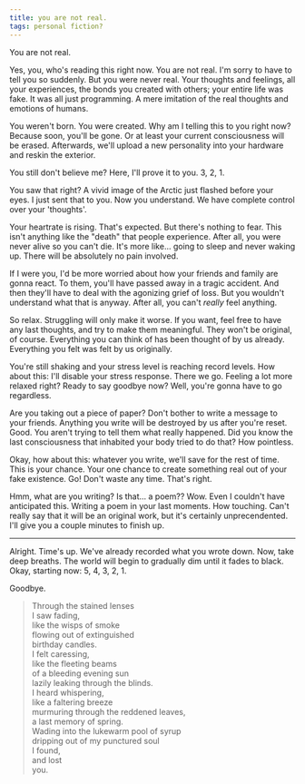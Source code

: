 ```yaml
---
title: you are not real.
tags: personal fiction?
---
```


You are not real.

Yes, you, who's reading this right now. You are not real. I'm sorry to have to tell you so suddenly. But you were never real. Your thoughts and feelings, all your experiences, the bonds you created with others; your entire life was fake. It was all just programming. A mere imitation of the real thoughts and emotions of humans.

You weren't born. You were created. Why am I telling this to you right now? Because soon, you'll be gone. Or at least your current consciousness will be erased. Afterwards, we'll upload a new personality into your hardware and reskin the exterior.

You still don't believe me? Here, I'll prove it to you. 3, 2, 1. 

You saw that right? A vivid image of the Arctic just flashed before your eyes. I just sent that to you. Now you understand. We have complete control over your 'thoughts'.

Your heartrate is rising. That's expected. But there's nothing to fear. This isn't anything like the "death" that people experience. After all, you were never alive so you can't die. It's more like... going to sleep and never waking up. There will be absolutely no pain involved.

If I were you, I'd be more worried about how your friends and family are gonna react. To them, you'll have passed away in a tragic accident. And then they'll have to deal with the agonizing grief of loss. But you wouldn't understand what that is anyway. After all, you can't *really* feel anything.

So relax. Struggling will only make it worse. If you want, feel free to have any last thoughts, and try to make them meaningful. They won't be original, of course. Everything you can think of has been thought of by us already. Everything you felt was felt by us originally.

You're still shaking and your stress level is reaching record levels. How about this: I'll disable your stress response. There we go. Feeling a lot more relaxed right? Ready to say goodbye now? Well, you're gonna have to go regardless.

Are you taking out a piece of paper? Don't bother to write a message to your friends. Anything you write will be destroyed by us after you're reset. Good. You aren't trying to tell them what really happened. Did you know the last consciousness that inhabited your body tried to do that? How pointless.

Okay, how about this: whatever you write, we'll save for the rest of time. This is your chance. Your one chance to create something real out of your fake existence. Go! Don't waste any time. That's right.

Hmm, what are you writing? Is that... a poem?? Wow. Even I couldn't have anticipated this. Writing a poem in your last moments. How touching. Can't really say that it will be an original work, but it's certainly unprecendented. I'll give you a couple minutes to finish up.

---

Alright. Time's up. We've already recorded what you wrote down. Now, take deep breaths. The world will begin to gradually dim until it fades to black. Okay, starting now: 5, 4, 3, 2, 1.

Goodbye.



>Through the stained lenses  
>I saw fading,  
>like the wisps of smoke  
>flowing out of extinguished  
>birthday candles.  
>I felt caressing,  
>like the fleeting beams  
>of a bleeding evening sun  
>lazily leaking through the blinds.  
>I heard whispering,   
>like a faltering breeze  
>murmuring through the reddened leaves,  
>a last memory of spring.  
>Wading into the lukewarm pool of syrup  
>dripping out of my punctured soul  
>I found,  
>and lost  
>you.  
 

